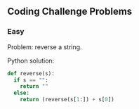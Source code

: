 ## Coding Challenge Problems

### Easy

Problem: reverse a string.

Python solution:
```python
def reverse(s):
  if s == "":
    return ""
  else:
    return (reverse(s[1:]) + s[0])
```
